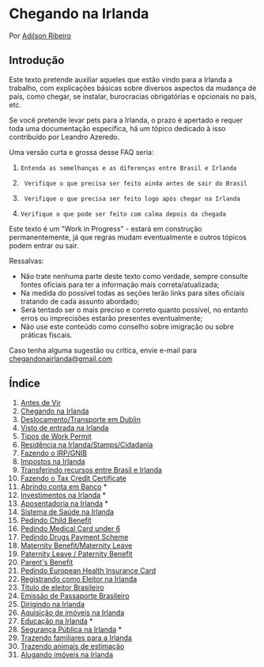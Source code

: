 
Chegando na Irlanda
========================================================================================================================

Por [Adilson Ribeiro](https://www.linkedin.com/in/adilsongvribeiro)

Introdução
------------------------------------------------------------------------------------------------------

Este texto pretende auxiliar aqueles que estão vindo para a Irlanda a trabalho, com explicações básicas sobre diversos aspectos da mudança de país, como chegar, se instalar, burocracias obrigatórias e opcionais no país, etc.

Se você pretende levar pets para a Irlanda, o prazo é apertado e requer toda uma documentação específica, há um tópico dedicado à isso contribuído por Leandro Azeredo.

Uma versão curta e grossa desse FAQ seria:

1.     Entenda as semelhanças e as diferenças entre Brasil e Irlanda
2.      Verifique o que precisa ser feito ainda antes de sair do Brasil
3.      Verifique o que precisa ser feito logo após chegar na Irlanda
4.     Verifique o que pode ser feito com calma depois da chegada

Este texto é um "Work in Progress" - estará em construção permanentemente, já que regras mudam eventualmente e outros tópicos podem entrar ou sair.

Ressalvas:

*   Não trate nenhuma parte deste texto como verdade, sempre consulte fontes oficiais para ter a informação mais correta/atualizada;
*   Na medida do possível todas as seções terão links para sites oficiais tratando de cada assunto abordado;
*    Será tentado ser o mais preciso e correto quanto possível, no entanto erros ou imprecisões estarão presentes eventualmente;
*   Não use este conteúdo como conselho sobre imigração ou sobre práticas fiscais.

Caso tenha alguma sugestão ou crítica, envie e-mail para [chegandonairlanda@gmail.com](mailto:chegandonairlanda@gmail.com)

Índice
------------------------------------------------------------------------------------------------------

1.  [Antes de Vir](./pages/01-antes-de-vir.md)
2. [Chegando na Irlanda](./pages/02-chegando-na-irlanda.md)
3. [Deslocamento/Transporte em Dublin](./pages/03-transporte.md)
4. [Visto de entrada na Irlanda](./pages/04-visto-de-entrada.md)
5. [Tipos de Work Permit](./pages/05-tipos-de-work-permit.md)
6. [Residência na Irlanda/Stamps/Cidadania](./pages/06-residencia-stamps-cidadania.md)
7. [Fazendo o IRP/GNIB](./pages/07-irp-gnib.md)
8. [Impostos na Irlanda](./pages/08-impostos-irlanda.md)
9. [Transferindo recursos entre Brasil e Irlanda](./pages/09-transferindo-recursos-brasil-irlanda.md)
10. [Fazendo o Tax Credit Certificate](./pages/10-fazendo-tax-credit-certificate.md)
11. [Abrindo conta em Banco](./pages/11-abrindo-conta-banco.md) *
12. [Investimentos na Irlanda](./pages/12-investimentos-irlanda.md) *
13. [Aposentadoria na Irlanda](./pages/13-aposentadoria-irlanda.md) *
14. [Sistema de Saúde na Irlanda](./pages/14-sistema-de-saude.md)
15. [Pedindo Child Benefit](./pages/15-pedindo-child-benefit.md)
16. [Pedindo Medical Card under 6](./pages/16-medical-card-under-6.md)
17. [Pedindo Drugs Payment Scheme](./pages/17-pedindo-drugs-payment-scheme.md)
18. [Maternity Benefit/Maternity Leave](./pages/18-maternity-benefit.md)
19. [Paternity Leave / Paternity Benefit](./pages/19-paternity-benefit.md)
20. [Parent's Benefit](./pages/20-parents-benefit.md)
21. [Pedindo European Health Insurance Card](./pages/21-pedindo-european-health-insurance-card.md)
22. [Registrando como Eleitor na Irlanda](./pages/22-registrando-como-eleitor-irlanda.md)
23. [Título de eleitor Brasileiro](./pages/23-titulo-eleitor-brasileiro.md)
24. [Emissão de Passaporte Brasileiro](./pages/24-emissao-passaporte-brasileiro.md)
25. [Dirigindo na Irlanda](./pages/25-dirigindo-irlanda.md)
26. [Aquisição de imóveis na Irlanda](./pages/26-aquisicao-imovel.md)
27. [Educação na Irlanda](./pages/27-educacao.md) *
28. [Segurança Pública na Irlanda](./pages/28-seguranca-publica.md) *
29. [Trazendo familiares para a Irlanda](./pages/29-trazendo-familiares.md)
30. [Trazendo animais de estimação](./pages/30-trazendo-animais-de-estimacao.md)
31. [Alugando imóveis na Irlanda](./pages/31-alugando-imoveis.md)
